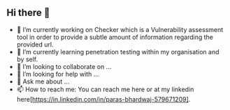 ## Hi there 👋

<!--
**mazer0P/mazer0p** is a ✨ _special_ ✨ repository because its `README.md` (this file) appears on your GitHub profile.

Here are some ideas to get you started:
-->
- 🔭 I’m currently working on Checker which is a Vulnerability assessment tool in order to provide a subtle amount of information regarding the provided url.
- 🌱 I’m currently learning penetration testing within my organisation and by self.
- 👯 I’m looking to collaborate on ...
- 🤔 I’m looking for help with ...
- 💬 Ask me about ...
- 📫 How to reach me: You can reach me here or at my linkedin here[https://in.linkedin.com/in/paras-bhardwaj-579671209].


